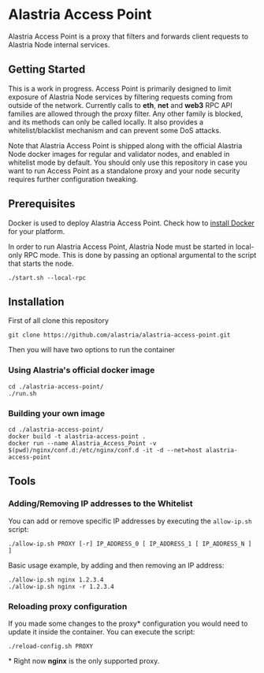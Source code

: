 # Alastria Access Point
Alastria Access Point is a proxy that filters and forwards client requests to Alastria Node internal services.

## Getting Started
This is a work in progress. Access Point is primarily designed to limit exposure of Alastria Node services by filtering requests coming from outside of the network. Currently calls to **eth**, **net** and **web3** RPC API families are allowed through the proxy filter. Any other family is blocked, and its methods can only be called locally. It also provides a whitelist/blacklist mechanism and can prevent some DoS attacks.

Note that Alastria Access Point is shipped along with the official Alastria Node docker images for regular and validator nodes, and enabled in whitelist mode by default. You should only use this repository in case you want to run Access Point as a standalone proxy and your node security requires further configuration tweaking.

## Prerequisites

Docker is used to deploy Alastria Access Point. Check how to [install Docker](https://docs.docker.com/install/) for your platform.

In order to run Alastria Access Point, Alastria Node must be started in local-only RPC mode. This is done by passing an optional argumental to the script that starts the node.

``./start.sh --local-rpc``

## Installation

First of all clone this repository

``git clone https://github.com/alastria/alastria-access-point.git``

Then you will have two options to run the container

### Using Alastria's official docker image
```
cd ./alastria-access-point/
./run.sh
```

### Building your own image
```
cd ./alastria-access-point/
docker build -t alastria-access-point .
docker run --name Alastria_Access_Point -v $(pwd)/nginx/conf.d:/etc/nginx/conf.d -it -d --net=host alastria-access-point
```
## Tools

### Adding/Removing IP addresses to the Whitelist
You can add or remove specific IP addresses by executing the ``allow-ip.sh`` script:
```
./allow-ip.sh PROXY [-r] IP_ADDRESS_0 [ IP_ADDRESS_1 [ IP_ADDRESS_N ] ]
```
Basic usage example, by adding and then removing an IP address:
```
./allow-ip.sh nginx 1.2.3.4
./allow-ip.sh nginx -r 1.2.3.4
```

### Reloading proxy configuration
If you made some changes to the proxy* configuration you would need to update it inside the container. You can execute the script:
```
./reload-config.sh PROXY
```
\* Right now **nginx** is the only supported proxy. 
